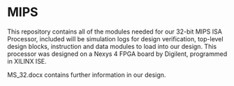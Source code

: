 # MIPS
This repository contains all of the modules needed for our 32-bit MIPS ISA Processor, included will be simulation logs for design verification, top-level design blocks, instruction and data modules to load into our design. This processor was designed on a Nexys 4 FPGA board by Digilent, programmed in XILINX ISE.

MS_32.docx contains further information in our design.
